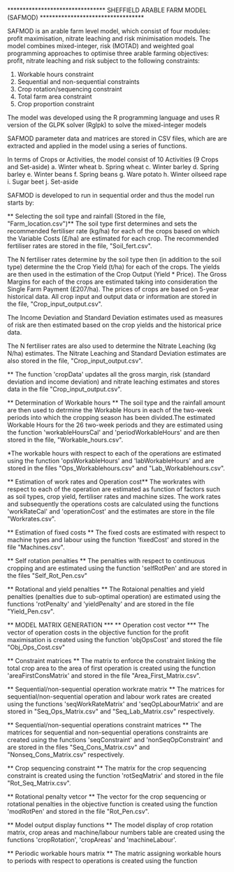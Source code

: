 ******************************** SHEFFIELD ARABLE FARM MODEL (SAFMOD) **********************************

SAFMOD is an arable farm level model, which consist of four modules: profit maximisation, nitrate leaching and 
risk minimisation models. The model combines mixed-integer, risk (MOTAD) and weighted goal programming approaches
to optimise three arable farming objectives: profit, nitrate leaching and risk subject to the following constraints:

1. Workable hours constraint
2. Sequential and non-sequential constraints
3. Crop rotation/sequencing constraint
4. Total farm area constraint
5. Crop proportion constraint

The model was developed using the R programming language and uses R version of the GLPK solver (Rglpk) to solve
the mixed-integer models

SAFMOD parameter data and matrices are stored in CSV files, which are are extracted and applied in the model using a 
series of functions.

In terms of Crops or Activities, the model consist of 10 Activities (9 Crops and Set-aside)
a. Winter wheat
b. Spring wheat
c. Winter barley
d. Spring barley
e. Winter beans 
f. Spring beans
g. Ware potato
h. Winter oilseed rape
i. Sugar beet
j. Set-aside

SAFMOD is developed to run in sequential order and thus the model run starts by:

** Selecting the soil type and rainfall (Stored in the file, "Farm_location.csv")**
The soil type first determines and sets the recommended fertiliser rate (kg/ha) for each of the crops
based on which the Variable Costs (£/ha) are estimated for each crop. The recommended fertiliser rates are 
stored in the file, "Soil_fert.csv".

The N fertiliser rates determine by the soil type then (in addition to the soil type) determine the
the Crop Yield (t/ha) for each of the crops. The yields are then used in the estimation of the Crop Output
(Yield * Price). The Gross Margins for each of the crops are estimated taking into consideration the Single
Farm Payment (£207/ha). The prices of crops are based on 5-year historical data. All crop input and output data or 
information are stored in the file, "Crop_input_output.csv".

The Income Deviation and Standard Deviation estimates used as measures of risk are then estimated based on the 
crop yields and the historical price data.

The N fertiliser rates are also used to determine the Nitrate Leaching (kg N/ha) estimates. The Nitrate Leaching and Standard
Deviation estimates are also stored in the file, "Crop_input_output.csv".

** The function 'cropData' updates all the gross margin, risk (standard deviation and income deviation) and nitrate leaching
estimates and stores data in the file "Crop_input_output.csv".

** Determination of Workable hours **
The soil type and the rainfall amount are then used to detrmine the Workable Hours in each of the two-week periods into which
the cropping season has been divided.The estimated Workable Hours for the 26 two-week periods and they are estimated using the function 'workableHoursCal' and 'periodWorkableHours' and are then stored in the file, "Workable_hours.csv". 

*The workable hours with respect to each of the operations are estimated using the function 'opsWorkableHours' and 
'labWorkableHours' and are stored in the files "Ops_Workablehours.csv" and "Lab_Workablehours.csv".

** Estimation of work rates and Operation cost**
The workrates with respect to each of the operation are estimated as function of factors such as soil types, crop yield,
fertiliser rates and machine sizes. The work rates and subsequently the operations costs are calculated 
using the functions 'workRateCal' and 'operationCost' and the estimates are store in the file "Workrates.csv".

** Estimation of fixed costs **
The fixed costs are estimated with respect to machine types and labour using the function 'fixedCost' and stored in the 
file "Machines.csv".

** Self rotation penalties **
The penalties with respect to continuous cropping and are estimated using the function 'selfRotPen' and are stored in the files "Self_Rot_Pen.csv"

** Rotational and yield penalties **
The Rotaional penalties and yield penalties (penalties due to sub-optimal operation) are estimated using the functions
'rotPenalty' and 'yieldPenalty' and are stored in the file "Yield_Pen.csv".

** MODEL MATRIX GENERATION ***
** Operation cost vector ***
The vector of operation costs in the objective function for the profit maximisation is created using the function 'objOpsCost'
and stored the file "Obj_Ops_Cost.csv"

** Constraint matrices **
The matrix to enforce the constraint linking the total crop area to the area of first operation is created using the
function 'areaFirstConsMatrix' and stored in the file "Area_First_Matrix.csv".

** Sequential/non-sequential operation workrate matrix **
The matrices for sequential/non-sequential operation and labour work rates are created using the functions
'seqWorkRateMatrix' and 'seqOpLabourMatrix' and are stored in "Seq_Ops_Matrix.csv" and "Seq_Lab_Matrix.csv" respectively.

** Sequential/non-sequential operations constraint matrices **
The matrices for sequential and non-sequential operations constraints are created using the functions 'seqConstraint' and 
'nonSeqOpConstraint' and are stored in the files "Seq_Cons_Matrix.csv" and "Nonseq_Cons_Matrix.csv" respectively.

** Crop sequencing constraint **
The matrix for the crop sequencing constraint is created using the function 'rotSeqMatrix' and stored in the file
"Rot_Seq_Matrix.csv".

** Rotational penalty vetcor **
The vector for the crop sequencing or rotational penalties in the objective function is created using the function 
'modRotPen' and stored in the file "Rot_Pen.csv".

** Model output display functions **
The model display of crop rotation matrix, crop areas and machine/labour numbers table are created using the functions
'cropRotation', 'cropAreas' and 'machineLabour'.

** Periodic workable hours matrix **
The matric assigning workable hours to periods with respect to operations is created using the function





